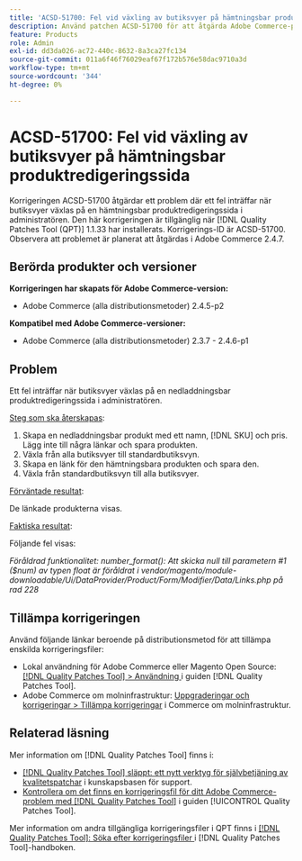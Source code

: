 ```yaml
---
title: 'ACSD-51700: Fel vid växling av butiksvyer på hämtningsbar produktredigeringssida'
description: Använd patchen ACSD-51700 för att åtgärda Adobe Commerce-problemet när ett fel inträffar när butiksvyer växlas på en nedladdningsbar produktredigeringssida i administratören.
feature: Products
role: Admin
exl-id: dd3da026-ac72-440c-8632-8a3ca27fc134
source-git-commit: 011a6f46f76029eaf67f172b576e58dac9710a3d
workflow-type: tm+mt
source-wordcount: '344'
ht-degree: 0%

---
```


# ACSD-51700: Fel vid växling av butiksvyer på hämtningsbar produktredigeringssida

Korrigeringen ACSD-51700 åtgärdar ett problem där ett fel inträffar när butiksvyer växlas på en hämtningsbar produktredigeringssida i administratören. Den här korrigeringen är tillgänglig när [!DNL Quality Patches Tool (QPT)] 1.1.33 har installerats. Korrigerings-ID är ACSD-51700. Observera att problemet är planerat att åtgärdas i Adobe Commerce 2.4.7.

## Berörda produkter och versioner

**Korrigeringen har skapats för Adobe Commerce-version:**

* Adobe Commerce (alla distributionsmetoder) 2.4.5-p2

**Kompatibel med Adobe Commerce-versioner:**

* Adobe Commerce (alla distributionsmetoder) 2.3.7 - 2.4.6-p1

## Problem

Ett fel inträffar när butiksvyer växlas på en nedladdningsbar produktredigeringssida i administratören.

<u>Steg som ska återskapas</u>:

1. Skapa en nedladdningsbar produkt med ett namn, [!DNL SKU] och pris. Lägg inte till några länkar och spara produkten.
1. Växla från alla butiksvyer till standardbutiksvyn.
1. Skapa en länk för den hämtningsbara produkten och spara den.
1. Växla från standardbutiksvyn till alla butiksvyer.

<u>Förväntade resultat</u>:

De länkade produkterna visas.

<u>Faktiska resultat</u>:

Följande fel visas:

*Föråldrad funktionalitet: number_format(): Att skicka null till parametern #1 ($num) av typen float är föråldrat i vendor/magento/module-downloadable/Ui/DataProvider/Product/Form/Modifier/Data/Links.php på rad 228*

## Tillämpa korrigeringen

Använd följande länkar beroende på distributionsmetod för att tillämpa enskilda korrigeringsfiler:

* Lokal användning för Adobe Commerce eller Magento Open Source: [[!DNL Quality Patches Tool] > Användning ](/help/tools/quality-patches-tool/usage.md) i guiden [!DNL Quality Patches Tool].
* Adobe Commerce om molninfrastruktur: [Uppgraderingar och korrigeringar > Tillämpa korrigeringar](https://experienceleague.adobe.com/docs/commerce-cloud-service/user-guide/develop/upgrade/apply-patches.html?lang=sv-SE) i Commerce om molninfrastruktur.

## Relaterad läsning

Mer information om [!DNL Quality Patches Tool] finns i:

* [[!DNL Quality Patches Tool] släppt: ett nytt verktyg för självbetjäning av kvalitetspatchar](https://experienceleague.adobe.com/sv/docs/commerce-operations/tools/quality-patches-tool/quality-patches-tool-to-self-serve-quality-patches) i kunskapsbasen för support.
* [Kontrollera om det finns en korrigeringsfil för ditt Adobe Commerce-problem med  [!DNL Quality Patches Tool]](/help/tools/quality-patches-tool/patches-available-in-qpt/check-patch-for-magento-issue-with-magento-quality-patches.md) i guiden [!UICONTROL Quality Patches Tool].


Mer information om andra tillgängliga korrigeringsfiler i QPT finns i [[!DNL Quality Patches Tool]: Söka efter korrigeringsfiler ](https://experienceleague.adobe.com/tools/commerce-quality-patches/index.html?lang=sv-SE) i [!DNL Quality Patches Tool]-handboken.

